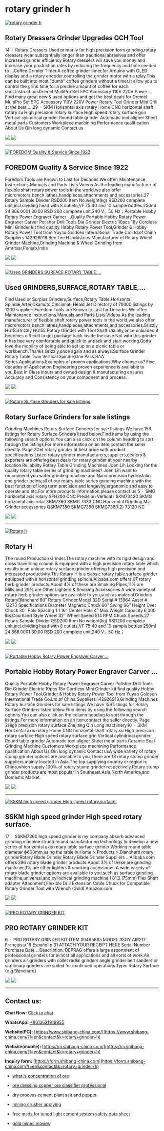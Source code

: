 # rotary grinder h

<a href="https://swt.shibang-china.com/?l=en&img&k=rotary+grinder+h" target="_blank">![rotary grinder h](http://static.shibang-china.com/all-800x300/672.jpg)</a>

## Rotary Dressers Grinder Upgrades GCH Tool
14&ensp;&#0183;&ensp;Rotary Dressers.Used primarily for high precision form grinding,rotary dressers wear substantially longer than traditional abrasives and offer increased grinder efficiency.Rotary dressers will save you money and increase your production rates by reducing the frequency and time needed to …Coffee Grinder Timer.A coffee grinder timer,for Arduino with OLED display and a rotary encoder,controlling the grinder motor with a relay.This can be built into most &quot;dumb&quot; coffee grinders without a timer.It allow you to control the grind time,for a precise amount of coffee for each shot.InstructionsDremel MultiPro Set 5PC Accessory 110V 220V Power …Find many great new &amp; used options and get the best deals for Dremel MultiPro Set 5PC Accessory 110V 220V Power Rotary Tool Grinder Mini Drill at the best … 29&ensp;&#0183;&ensp;SKM Horizontal axis rotary Home CNC horizontal shaft rotary su High precision rotary surface High speed rotary surface grin Vertical cylindrical grinder Round table grinder Automatic tool aligner Sheet metal parts Customers Workpiece machining Performance qualification About Us Qin long dynamic Contact us


<a href="https://whatsapp.shibangsoft.com/WhatsApp.php" target="_blank" title="WhatsApp">![](http://static.shibang-china.com/icon/whatsapp.png)</a> <a href="https://swt.shibang-china.com/?l=en&icon&k=rotary+grinder+h" target="_blank">![](http://static.shibang-china.com/icon/chat-en.png)</a>

---

<a href="https://swt.shibang-china.com/?l=en&img&k=rotary+grinder+h" target="_blank">![FOREDOM Quality &amp; Service Since 1922](http://static.shibang-china.com/all-800x300/1379.jpg)</a>

## FOREDOM Quality &amp; Service Since 1922
Foredom Tools are Known to Last for Decades.We offer: Maintenance Instructions.Manuals and Parts Lists.Videos.As the leading manufacturer of flexible shaft rotary power tools in the world,we also offer micromotors,bench lathes,handpieces,attachments,and accessories.27&ensp;&#0183;&ensp;Rotary Sample Divider RSD200 Item No.weight(kg) RSD200 complete unit,incl.dividing head with 8 outlets,VF 75 40 and 10 sample bottles 250ml 24.866.0001 30.00 RSD 200 complete unit,240 V，50 Hz；Portable Hobby Rotary Power Engraver Carver …Quality Portable Hobby Rotary Power Engraver Carver Polisher Drill Tools Die Grinder Electric 10pcs 18v Cordless Mini Grinder kit find quality Hobby Rotary Power Tool,Grinder &amp; Hobby Rotary Power Tool from Yuyao Goldsen International Trade Co.Ltd.of China Suppliers 142926918.Bee Tee H Industries Manufacturer of Rotary Wheel Grinder Machine,Grinding Machine &amp; Wheel Grinding from Amritsar,Punjab,India


<a href="https://whatsapp.shibangsoft.com/WhatsApp.php" target="_blank" title="WhatsApp">![](http://static.shibang-china.com/icon/whatsapp.png)</a> <a href="https://swt.shibang-china.com/?l=en&icon&k=rotary+grinder+h" target="_blank">![](http://static.shibang-china.com/icon/chat-en.png)</a>

---

<a href="https://swt.shibang-china.com/?l=en&img&k=rotary+grinder+h" target="_blank">![Used GRINDERS,SURFACE,ROTARY TABLE,…](http://static.shibang-china.com/all-800x300/1487.jpg)</a>

## Used GRINDERS,SURFACE,ROTARY TABLE,…
Find Used or Surplus Grinders,Surface,Rotary Table,Horizontal Spindle,Arter,Okamoto,Cincinnati,Heald,Jet Directory of 70000 listings by 1200 suppliersForedom Tools are Known to Last for Decades.We offer: Maintenance Instructions.Manuals and Parts Lists.Videos.As the leading manufacturer of flexible shaft rotary power tools in the world,we also offer micromotors,bench lathes,handpieces,attachments,and accessories.Grizzly H6155Grizzly H6155 Rotary Grinder with Tool Shaft.Usually,once unloaded,it becomes difficult to get package back inside the case.Not with this grinder it has bee very comfortable and quick to unpack and start working.Gotta love the mobility of being able to set up on a picnic table or workbench.Thanks Grizzly,once again and as always.Surface Grinder Rotary Table Twin Vertical Spindle,One Pass.RAA Series.Applications.Examples of proven applications.Why choose us? Five decades of Application Engineering proven experience is available to you.Best In Class inputs and owned design &amp; manufacturing ensures Accuracy and Consistency on your component and process.


<a href="https://whatsapp.shibangsoft.com/WhatsApp.php" target="_blank" title="WhatsApp">![](http://static.shibang-china.com/icon/whatsapp.png)</a> <a href="https://swt.shibang-china.com/?l=en&icon&k=rotary+grinder+h" target="_blank">![](http://static.shibang-china.com/icon/chat-en.png)</a>

---

<a href="https://swt.shibang-china.com/?l=en&img&k=rotary+grinder+h" target="_blank">![Rotary Surface Grinders for sale listings](http://static.shibang-china.com/all-800x300/536.jpg)</a>

## Rotary Surface Grinders for sale listings
Grinding Machines Rotary Surface Grinders for sale listings We have 158 listings for Rotary Surface Grinders listed below.Find items by using the following search options.You can also click on the column heading to sort through the listings.For more information on an item,contact the seller directly. Page 2Get rotary grinder at best price with product specifications.Listed rotary grinder manufacturers,suppliers,dealers &amp; exporters are offering best deals for rotary grinder at your nearby location.Reliability Rotary Table Grinding Machines Joen Lih.Looking for the quality rotary table series of grinding machines? Joen Lih want to recommend you wafer grinding machine and Nano precision hydrostatic cnc grinder below,all of our rotary table series grinding machine with the best function of long term precision and longevity,ergonomic and easy to operate and etc.For more products information,please contact us.5&ensp;&#0183;&ensp;SMG horizontal axis rotary SFH200 CNC Precision Vertical I SKM73420 SKMG horizontal axis rotar SKM7360 SKMG 7333 CNC Horizontal Grinding Ma Grinder accessories QSKM7350 SKMG7350 SKMG7360(2) 73120 NC


<a href="https://whatsapp.shibangsoft.com/WhatsApp.php" target="_blank" title="WhatsApp">![](http://static.shibang-china.com/icon/whatsapp.png)</a> <a href="https://swt.shibang-china.com/?l=en&icon&k=rotary+grinder+h" target="_blank">![](http://static.shibang-china.com/icon/chat-en.png)</a>

---

<a href="https://swt.shibang-china.com/?l=en&img&k=rotary+grinder+h" target="_blank">![Rotary H](http://static.shibang-china.com/all-800x300/650.jpg)</a>

## Rotary H
The round Production Grinder.The rotary machine with its rigid design and cross traversing column is equipped with a high precision rotary table which results in an unique rotary surface grinder offering high precision and increased productivity.The Rotary H is a classic rotary table surface grinder equipped with a horizontal grinding spindle.Alibaba.com offers 67 rotary herb grinder products.About 4% of these are Smoking Pipes,11% are Mills,and 29% are Other Lighters &amp; Smoking Accessories.A wide variety of rotary herb grinder options are available to you,such as material.Grinders RotaryBlanchard 60” Rotary Grinder,Model 32D Serial # 13964 Asset # 12270 Specifications Diameter Magnetic Chuck 60″ Swing 66″ Height Over Chuck 30″ Pole Spacing 1 1 16” Center Hole 4” Max.Weight Capacity 6,000 lbs.Courtland Style Wheel 32″ Wheel Speed 514 RPM Chuck Speeds.27&ensp;&#0183;&ensp;Rotary Sample Divider RSD200 Item No.weight(kg) RSD200 complete unit,incl.dividing head with 8 outlets,VF 75 40 and 10 sample bottles 250ml 24.866.0001 30.00 RSD 200 complete unit,240 V，50 Hz；


<a href="https://whatsapp.shibangsoft.com/WhatsApp.php" target="_blank" title="WhatsApp">![](http://static.shibang-china.com/icon/whatsapp.png)</a> <a href="https://swt.shibang-china.com/?l=en&icon&k=rotary+grinder+h" target="_blank">![](http://static.shibang-china.com/icon/chat-en.png)</a>

---

<a href="https://swt.shibang-china.com/?l=en&img&k=rotary+grinder+h" target="_blank">![Portable Hobby Rotary Power Engraver Carver …](http://static.shibang-china.com/all-800x300/473.jpg)</a>

## Portable Hobby Rotary Power Engraver Carver …
Quality Portable Hobby Rotary Power Engraver Carver Polisher Drill Tools Die Grinder Electric 10pcs 18v Cordless Mini Grinder kit find quality Hobby Rotary Power Tool,Grinder &amp; Hobby Rotary Power Tool from Yuyao Goldsen International Trade Co.Ltd.of China Suppliers 142926918.Grinding Machines Rotary Surface Grinders for sale listings We have 158 listings for Rotary Surface Grinders listed below.Find items by using the following search options.You can also click on the column heading to sort through the listings.For more information on an item,contact the seller directly. Page 2High precision rotary surface Zhejiang Qin Long machinery.10&ensp;&#0183;&ensp;SKM Horizontal axis rotary Home CNC horizontal shaft rotary su High precision rotary surface High speed rotary surface grin Vertical cylindrical grinder Round table grinder Automatic tool aligner Sheet metal parts Ceramic Seal Grinding Machine Customers Workpiece machining Performance qualification About Us Qin long dynamic Contact usA wide variety of rotary stump grinder options are available to you,There are 18 rotary stump grinder suppliers,mainly located in Asia.The top supplying country or region is China,which supply 100% of rotary stump grinder respectively.Rotary stump grinder products are most popular in Southeast Asia,North America,and Domestic Market.


<a href="https://whatsapp.shibangsoft.com/WhatsApp.php" target="_blank" title="WhatsApp">![](http://static.shibang-china.com/icon/whatsapp.png)</a> <a href="https://swt.shibang-china.com/?l=en&icon&k=rotary+grinder+h" target="_blank">![](http://static.shibang-china.com/icon/chat-en.png)</a>

---

<a href="https://swt.shibang-china.com/?l=en&img&k=rotary+grinder+h" target="_blank">![SSKM high speed grinder High speed rotary surface.](http://static.shibang-china.com/all-800x300/308.jpg)</a>

## SSKM high speed grinder High speed rotary surface.
17&ensp;&#0183;&ensp;SSKM7360 high speed grinder is my company absorb advanced grinding machine structure and manufacturing technology to develop a new series of horizontal axis rotary table surface grinder.Working round table diameter ф600mm,using the table in.Home &gt;.Products &gt;.Blanchard rotary grinderRotary Blade Grinder,Rotary Blade Grinder Suppliers …Alibaba.com offers 296 rotary blade grinder products.About 3% of these are grinding machines,1% are other lighters &amp; smoking accessories.A wide variety of rotary blade grinder options are available to you,such as surface grinding machine,universal,and cylindrical grinding machine.1 8'(3.175mm) Flex Shaft adapter Attachment,Flexible Drill Extension Cable Chuck for Compatible Rotary Grinder Tool with Wrench (Gold)  Amazon.com


<a href="https://whatsapp.shibangsoft.com/WhatsApp.php" target="_blank" title="WhatsApp">![](http://static.shibang-china.com/icon/whatsapp.png)</a> <a href="https://swt.shibang-china.com/?l=en&icon&k=rotary+grinder+h" target="_blank">![](http://static.shibang-china.com/icon/chat-en.png)</a>

---

<a href="https://swt.shibang-china.com/?l=en&img&k=rotary+grinder+h" target="_blank">![PRO ROTARY GRINDER KIT](http://static.shibang-china.com/all-800x300/780.jpg)</a>

## PRO ROTARY GRINDER KIT
6&ensp;&#0183;&ensp;PRO ROTARY GRINDER KIT ITEM #0495895 MODEL #SGY AIR217 Fran&#231;ais p.16 Espa&#241;ol p.31 ATTACH YOUR RECEIPT HERE Serial Number Purchase Date …Description: DEPRAG offers a large assortment of professional grinders for almost all applications and all sorts of work.Air grinders air grinders with collet radial grinders angle grinder belt sanders or stationary grinders are suited for continued operations.Type: Rotary Surface (e.g.Blanchard)

<a href="https://whatsapp.shibangsoft.com/WhatsApp.php" target="_blank" title="WhatsApp">![](http://static.shibang-china.com/icon/whatsapp.png)</a> <a href="https://swt.shibang-china.com/?l=en&icon&k=rotary+grinder+h" target="_blank">![](http://static.shibang-china.com/icon/chat-en.png)</a>

---
## Contact us:

**Chat Now:** [Click to chat](https://swt.shibang-china.com?l=en&contact&k=rotary+grinder+h)

**WhatsApp:**  [+8613621919955](https://whatsapp.shibangsoft.com/WhatsApp.php)

**Website(PC):** [https://www.shibang-china.com/](https://www.shibang-china.com/?l=en&contact&k=rotary+grinder+h)

**Website(mobile):** [https://m.shibang-china.com/](https://m.shibang-china.com/?l=en&contact&k=rotary+grinder+h)

**Inquiry form:** [https://form.shibang-china.com](https://form.shibang-china.com?l=en&contact&k=rotary+grinder+h)

* [what is concentration of ore](../148/what%20is%20concentration%20of%20ore.md)

* [ore dressing copper ore classifier professional](../143/ore%20dressing%20copper%20ore%20classifier%20professional.md)

* [dry process cement plant salt and pepper](../142/dry%20process%20cement%20plant%20salt%20and%20pepper.md)

* [mining crusher applying](../147/mining%20crusher%20applying.md)

* [free msds for tuned light cement system safety data sheet](../142/free%20msds%20for%20tuned%20light%20cement%20system%20safety%20data%20sheet.md)

* [gold mines movies](../143/gold%20mines%20movies.md)